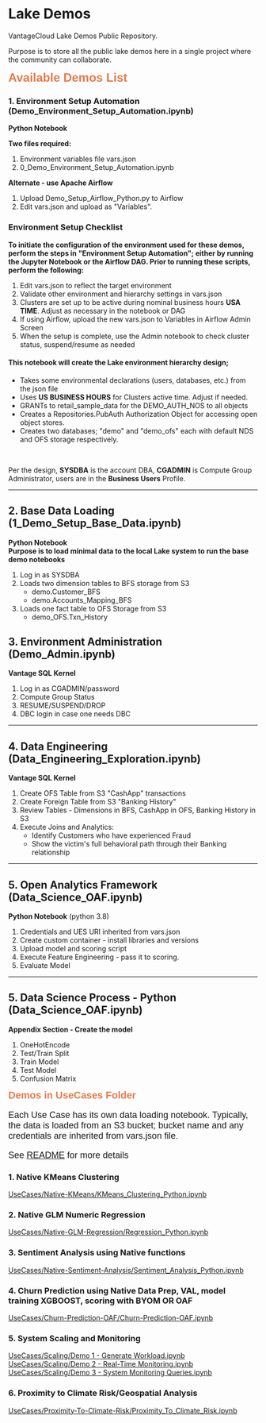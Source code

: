 # Lake Demos

VantageCloud Lake Demos Public Repository.

Purpose is to store all the public lake demos here in a single project where the community can collaborate. 


<b style = 'font-size:24px;font-family:Arial;color:#E37C4D'>Available Demos List</b>



### 1. Environment Setup Automation (Demo_Environment_Setup_Automation.ipynb) ###
**Python Notebook**

**Two files required:**
1. Environment variables file vars.json
2. 0_Demo_Environment_Setup_Automation.ipynb

**Alternate - use Apache Airflow**
1. Upload Demo_Setup_Airflow_Python.py to Airflow
2. Edit vars.json and upload as "Variables".

### Environment Setup Checklist ###

**To initiate the configuration of the environment used for these demos, perform the steps in "Environment Setup Automation"; either by running the Jupyter Notebook or the Airflow DAG.  Prior to running these scripts, perform the following:**
1. Edit vars.json to reflect the target environment
2. Validate other environment and hierarchy settings in vars.json
3. Clusters are set up to be active during nominal business hours **USA TIME**.  Adjust as necessary in the notebook or DAG
4. If using Airflow, upload the new vars.json to Variables in Airflow Admin Screen
5. When the setup is complete, use the Admin notebook to check cluster status, suspend/resume as needed

#### This notebook will create the Lake environment hierarchy design; ####
- Takes some environmental declarations (users, databases, etc.) from the json file
- Uses **US BUSINESS HOURS** for Clusters active time.  Adjust if needed.
- GRANTs to retail_sample_data for the DEMO_AUTH_NOS to all objects
- Creates a Repositories.PubAuth Authorization Object for accessing open object stores.
- Creates two databases; "demo" and "demo_ofs" each with default NDS and OFS storage respectively.
<br>

Per the design, **SYSDBA** is the account DBA, **CGADMIN** is Compute Group Administrator, users are in the **Business Users** Profile.

<hr>

## 2. Base Data Loading (1_Demo_Setup_Base_Data.ipynb) ##
**Python Notebook**
<br>
**Purpose is to load minimal data to the local Lake system to run the base demo notebooks**
1. Log in as SYSDBA
2. Loads two dimension tables to BFS storage from S3
    - demo.Customer_BFS
    - demo.Accounts_Mapping_BFS
3. Loads one fact table to OFS Storage from S3
    - demo_OFS.Txn_History
    


## 3. Environment Administration (Demo_Admin.ipynb) ##
**Vantage SQL Kernel**
1. Log in as CGADMIN/password
2. Compute Group Status
3. RESUME/SUSPEND/DROP
4. DBC login in case one needs DBC

<hr>

## 4. Data Engineering (Data_Engineering_Exploration.ipynb) ##
**Vantage SQL Kernel**
1. Create OFS Table from S3 "CashApp" transactions
2. Create Foreign Table from S3 "Banking History"
3. Review Tables - Dimensions in BFS, CashApp in OFS, Banking History in S3
4. Execute Joins and Analytics:
    - Identify Customers who have experienced Fraud
    - Show the victim's full behavioral path through their Banking relationship

<hr>

## 5. Open Analytics Framework (Data_Science_OAF.ipynb) ##
**Python Notebook**
(python 3.8)
1. Credentials and UES URI inherited from vars.json
2. Create custom container - install libraries and versions
3. Upload model and scoring script
4. Execute Feature Engineering - pass it to scoring.
5. Evaluate Model

<hr>

## 5. Data Science Process - Python (Data_Science_OAF.ipynb) ##
**Appendix Section - Create the model**
1. OneHotEncode
2. Test/Train Split
3. Train Model
4. Test Model
5. Confusion Matrix

<b style = 'font-size:20px;font-family:Arial;color:#E37C4D'>Demos in UseCases Folder</b>
<p style = 'font-size:18px;font-family:Arial'>Each Use Case has its own data loading notebook.  Typically, the data is loaded from an S3 bucket; bucket name and any credentials are inherited from vars.json file.</p>
<p style = 'font-size:18px;font-family:Arial'>See <a href = 'UseCases/README.md'>README</a> for more details</p>


### 1. Native KMeans Clustering ###
<a href = 'UseCases/Native-KMeans/KMeans_Clustering_Python.ipynb'>UseCases/Native-KMeans/KMeans_Clustering_Python.ipynb</a>

### 2. Native GLM Numeric Regression ###
<a href = 'UseCases/Native-GLM-Regression/Regression_Python.ipynb'>UseCases/Native-GLM-Regression/Regression_Python.ipynb</a>

### 3. Sentiment Analysis using Native functions ###
<a href = 'UseCases/Native-Sentiment-Analysis/Sentiment_Analysis_Python.ipynb'>UseCases/Native-Sentiment-Analysis/Sentiment_Analysis_Python.ipynb</a>

### 4. Churn Prediction using Native Data Prep, VAL, model training XGBOOST, scoring with BYOM OR OAF ###
<a href = 'UseCases/Churn-Prediction-OAF/Churn-Prediction-OAF.ipynb'>UseCases/Churn-Prediction-OAF/Churn-Prediction-OAF.ipynb</a>


### 5. System Scaling and Monitoring ###
<a href = 'UseCases/Scaling/Demo 1 - Generate Workload.ipynb'>UseCases/Scaling/Demo 1 - Generate Workload.ipynb</a>
<br>
<a href = 'UseCases/Scaling/Demo 2 - Real-Time Monitoring.ipynb'>UseCases/Scaling/Demo 2 - Real-Time Monitoring.ipynb</a>
<br>
<a href = 'UseCases/Scaling/Demo 3 - System Monitoring Queries.ipynb'>UseCases/Scaling/Demo 3 - System Monitoring Queries.ipynb</a>

### 6. Proximity to Climate Risk/Geospatial Analysis ###
<a href = 'UseCases/Proximity-To-Climate-Risk/Proximity_To_Climate_Risk.ipynb'>UseCases/Proximity-To-Climate-Risk/Proximity_To_Climate_Risk.ipynb</a>